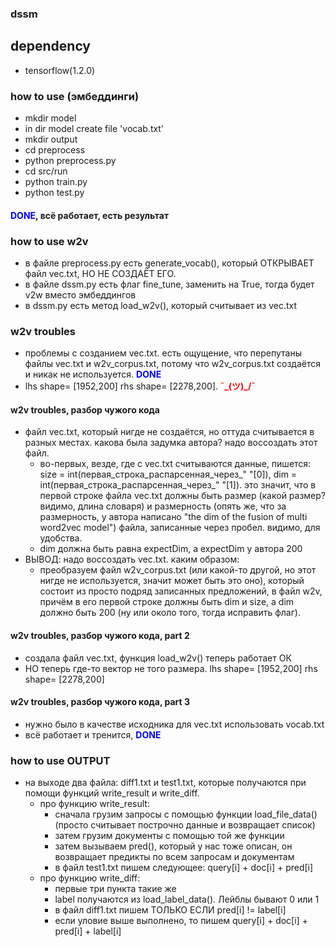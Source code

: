 ### dssm
## dependency
- tensorflow(1.2.0)
### how to use (эмбеддинги)
- mkdir model
- in dir model create file 'vocab.txt'
- mkdir output
- cd preprocess
- python preprocess.py
- cd src/run
- python train.py
- python test.py
#### <b style='color:blue'>DONE</b>, всё работает, есть результат
### how to use w2v
- в файле preprocess.py есть generate_vocab(), который ОТКРЫВАЕТ файл vec.txt, НО НЕ СОЗДАЁТ ЕГО.
- в файле dssm.py есть флаг fine_tune, заменить на True, тогда будет v2w вместо эмбеддингов
- в dssm.py есть метод load_w2v(), который считывает из vec.txt
### w2v troubles
- проблемы с созданием vec.txt. есть ощущение, что перепутаны файлы vec.txt и w2v_corpus.txt, потому что w2v_corpus.txt создаётся и никак не используется. <b style='color:blue'>DONE</b>
- lhs shape= [1952,200] rhs shape= [2278,200]. <b style='color:red'>¯\_(ツ)_/¯</b>

#### w2v troubles, разбор чужого кода
- файл vec.txt, который нигде не создаётся, но оттуда считывается в разных местах. какова была задумка автора? надо воссоздать этот файл.
  - во-первых, везде, где с vec.txt считываются данные, пишется: size = int(первая_строка_распарсенная_через_" "[0]), dim = int(первая_строка_распарсенная_через_" "[1]). это значит, что в первой строке файла vec.txt должны быть размер (какой размер? видимо, длина словаря) и размерность (опять же, что за размерность, у автора написано "the dim of the fusion of multi word2vec model") файла, записанные через пробел. видимо, для удобства.
  - dim должна быть равна expectDim, а expectDim у автора 200
- ВЫВОД: надо воссоздать vec.txt. каким образом:
  - преобразуем файл w2v_corpus.txt (или какой-то другой, но этот нигде не используется, значит может быть это оно), который состоит из просто подряд записанных предложений, в файл w2v, причём в его первой строке должны быть dim и size, а dim должно быть 200 (ну или около того, тогда исправить флаг).

#### w2v troubles, разбор чужого кода, part 2
- создала файл vec.txt, функция load_w2v() теперь работает ОК
- НО теперь где-то вектор не того размера. lhs shape= [1952,200] rhs shape= [2278,200]

#### w2v troubles, разбор чужого кода, part 3
- нужно было в качестве исходника для vec.txt использовать vocab.txt
- всё работает и тренится, <b style='color:blue'>DONE</b>

### how to use OUTPUT
- на выходе два файла: diff1.txt и test1.txt, которые получаются при помощи функций write_result и write_diff.
  - про функцию write_result:
    - сначала грузим запросы с помощью функции load_file_data() (просто считывает построчно данные и возвращает список)
    - затем грузим документы с помощью той же функции
    - затем вызываем pred(), который у нас тоже описан, он возвращает предикты по всем запросам и документам
    - в файл test1.txt пишем следующее: query[i] + doc[i] + pred[i]
  - про функцию write_diff:
    - первые три пункта такие же
    - label получаются из load_label_data(). Лейблы бывают 0  или 1
    - в файл diff1.txt пишем ТОЛЬКО ЕСЛИ pred[i] != label[i]
    - если уловие выше выполнено, то пишем query[i] + doc[i] + pred[i] + label[i]
    
